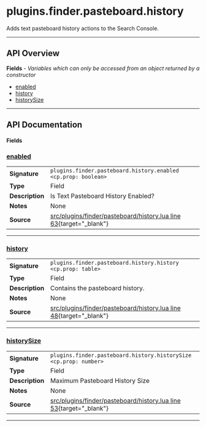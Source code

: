 # plugins.finder.pasteboard.history

Adds text pasteboard history actions to the Search Console.

---

## API Overview
**Fields** - _Variables which can only be accessed from an object returned by a constructor_
 * [enabled](#enabled)
 * [history](#history)
 * [historySize](#historysize)


---

## API Documentation

#### Fields


### [enabled](#enabled)

|                                             |                                                                                     |
| --------------------------------------------|-------------------------------------------------------------------------------------|
| **Signature**                               | `plugins.finder.pasteboard.history.enabled <cp.prop: boolean>`                                                                    |
| **Type**                                    | Field                                                                     |
| **Description**                             | Is Text Pasteboard History Enabled?                                                                     |
| **Notes**                                   | None |
| **Source**                                  | [src/plugins/finder/pasteboard/history.lua line 63](https://github.com/CommandPost/CommandPost/blob/develop/src/plugins/finder/pasteboard/history.lua#L63){target="_blank"} |

---


### [history](#history)

|                                             |                                                                                     |
| --------------------------------------------|-------------------------------------------------------------------------------------|
| **Signature**                               | `plugins.finder.pasteboard.history.history <cp.prop: table>`                                                                    |
| **Type**                                    | Field                                                                     |
| **Description**                             | Contains the pasteboard history.                                                                     |
| **Notes**                                   | None |
| **Source**                                  | [src/plugins/finder/pasteboard/history.lua line 48](https://github.com/CommandPost/CommandPost/blob/develop/src/plugins/finder/pasteboard/history.lua#L48){target="_blank"} |

---


### [historySize](#historysize)

|                                             |                                                                                     |
| --------------------------------------------|-------------------------------------------------------------------------------------|
| **Signature**                               | `plugins.finder.pasteboard.history.historySize <cp.prop: number>`                                                                    |
| **Type**                                    | Field                                                                     |
| **Description**                             | Maximum Pasteboard History Size                                                                     |
| **Notes**                                   | None |
| **Source**                                  | [src/plugins/finder/pasteboard/history.lua line 53](https://github.com/CommandPost/CommandPost/blob/develop/src/plugins/finder/pasteboard/history.lua#L53){target="_blank"} |

---

